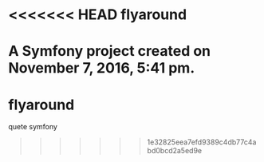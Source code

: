 <<<<<<< HEAD
flyaround
=========

A Symfony project created on November 7, 2016, 5:41 pm.
=======
# flyaround
quete symfony
>>>>>>> 1e32825eea7efd9389c4db77c4abd0bcd2a5ed9e
